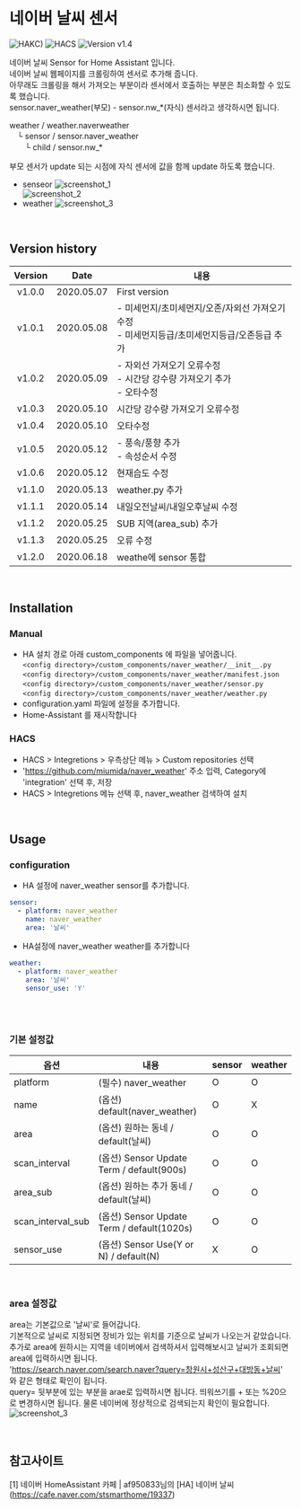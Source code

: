 # 네이버 날씨 센서

![HAKC)][hakc-shield]
![HACS][hacs-shield]
![Version v1.4][version-shield]

네이버 날씨 Sensor for Home Assistant 입니다.<br>
네이버 날씨 웹페이지를 크롤링하여 센서로 추가해 줍니다.<br>
아무래도 크롤링을 해서 가져오는 부분이라 센서에서 호출하는 부분은 최소화할 수 있도록 했습니다.<br>
sensor.naver_weather(부모) - sensor.nw_*(자식) 센서라고 생각하시면 됩니다.<br>

weather / weather.naverweather<br>
　└ sensor / sensor.naver_weather<br>
　　└ child / sensor.nw_*<br>

부모 센서가 update 되는 시점에 자식 센서에 값을 함께 update 하도록 했습니다.<br>

- senseor
![screenshot_1](https://github.com/miumida/naver_weather/blob/master/images/naver_weather.png?raw=true)<br>
![screenshot_2](https://github.com/miumida/naver_weather/blob/master/images/naver_weather_all.png?raw=true)<br>
- weather
![screenshot_3](https://github.com/miumida/naver_weather/blob/master/images/weather.naverweather.png?raw=true)<br>

<br>

## Version history
| Version | Date        | 내용              |
| :-----: | :---------: | ----------------------- |
| v1.0.0  | 2020.05.07  | First version  |
| v1.0.1  | 2020.05.08  | - 미세먼지/초미세먼지/오존/자외선 가져오기 수정<br>- 미세먼지등급/초미세먼지등급/오존등급 추가 |
| v1.0.2  | 2020.05.09  | - 자외선 가져오기 오류수정<br>- 시간당 강수량 가져오기 추가<br>- 오타수정 |
| v1.0.3  | 2020.05.10  | 시간당 강수량 가져오기 오류수정 |
| v1.0.4  | 2020.05.10  | 오타수정 |
| v1.0.5  | 2020.05.12  | - 풍속/풍향 추가<br>- 속성순서 수정 |
| v1.0.6  | 2020.05.12  | 현재습도 수정 |
| v1.1.0  | 2020.05.13  | weather.py 추가 |
| v1.1.1  | 2020.05.14  | 내일오전날씨/내일오후날씨 수정 |
| v1.1.2  | 2020.05.25  | SUB 지역(area_sub) 추가 |
| v1.1.3  | 2020.05.25  | 오류 수정 |
| v1.2.0  | 2020.06.18  | weathe에 sensor 통합 |

<br>

## Installation
### Manual
- HA 설치 경로 아래 custom_components 에 파일을 넣어줍니다.<br>
  `<config directory>/custom_components/naver_weather/__init__.py`<br>
  `<config directory>/custom_components/naver_weather/manifest.json`<br>
  `<config directory>/custom_components/naver_weather/sensor.py`<br>
  `<config directory>/custom_components/naver_weather/weather.py`<br>
- configuration.yaml 파일에 설정을 추가합니다.<br>
- Home-Assistant 를 재시작합니다<br>
### HACS
- HACS > Integretions > 우측상단 메뉴 > Custom repositories 선택
- 'https://github.com/miumida/naver_weather' 주소 입력, Category에 'integration' 선택 후, 저장
- HACS > Integretions 메뉴 선택 후, naver_weather 검색하여 설치

<br>

## Usage
### configuration
- HA 설정에 naver_weather sensor를 추가합니다.<br>
```yaml
sensor:
  - platform: naver_weather
    name: naver_weather
    area: '날씨'
```
- HA설정에 naver_weather weather를 추가합니다<br>
```yaml
weather:
  - platform: naver_weather
    area: '날씨'
    sensor_use: 'Y'
```
<br><br>
### 기본 설정값

|옵션|내용|sensor|weather|
|--|--|--|--|
|platform| (필수) naver_weather  |O|O|
|name| (옵션) default(naver_weather) |O|X|
|area| (옵션) 원하는 동네 / default(날씨) |O|O|
|scan_interval| (옵션) Sensor Update Term / default(900s) |O|O|
|area_sub| (옵션) 원하는 추가 동네 / default(날씨) |O|O|
|scan_interval_sub| (옵션) Sensor Update Term / default(1020s) |O|O|
|sensor_use| (옵션) Sensor Use(Y or N) / default(N) |X|O|
<br>

### area 설정값
area는 기본값으로 '날씨'로 들어갑니다.<br>
기본적으로 날씨로 지정되면 장비가 있는 위치를 기준으로 날씨가 나오는거 같았습니다.<br>
추가로 area에 원하시는 지역을 네이버에서 검색하셔서 입력해보시고 날씨가 조회되면 area에 입력하시면 됩니다.<br>
'<https://search.naver.com/search.naver?query=창원시+성산구+대방동+날씨>' 와 같은 형태로 확인이 됩니다.<br>
query= 뒷부분에 있는 부분을 arae로 입력하시면 됩니다.
띄워쓰기를 + 또는 %20으로 변경하시면 됩니다. 물론 네이버에 정상적으로 검색되는지 확인이 필요합니다.
![screenshot_3](https://github.com/miumida/naver_weather/blob/master/images/naver_weather_search.png?raw=true)<br>

<br>

## 참고사이트
[1] 네이버 HomeAssistant 카페 | af950833님의 [HA] 네이버 날씨 (<https://cafe.naver.com/stsmarthome/19337>)<br>

[version-shield]: https://img.shields.io/badge/version-v1.2.0-orange.svg
[hakc-shield]: https://img.shields.io/badge/HAKC-Enjoy-blue.svg
[hacs-shield]: https://img.shields.io/badge/HACS-Custom-red.svg
